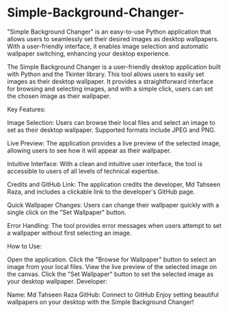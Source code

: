 # Simple-Background-Changer-
"Simple Background Changer" is an easy-to-use Python application that allows users to seamlessly set their desired images as desktop wallpapers. With a user-friendly interface, it enables image selection and automatic wallpaper switching, enhancing your desktop experience.

The Simple Background Changer is a user-friendly desktop application built with Python and the Tkinter library. This tool allows users to easily set images as their desktop wallpaper. It provides a straightforward interface for browsing and selecting images, and with a simple click, users can set the chosen image as their wallpaper.

Key Features:

Image Selection: Users can browse their local files and select an image to set as their desktop wallpaper. Supported formats include JPEG and PNG.

Live Preview: The application provides a live preview of the selected image, allowing users to see how it will appear as their wallpaper.

Intuitive Interface: With a clean and intuitive user interface, the tool is accessible to users of all levels of technical expertise.

Credits and GitHub Link: The application credits the developer, Md Tahseen Raza, and includes a clickable link to the developer's GitHub page.

Quick Wallpaper Changes: Users can change their wallpaper quickly with a single click on the "Set Wallpaper" button.

Error Handling: The tool provides error messages when users attempt to set a wallpaper without first selecting an image.

How to Use:

Open the application.
Click the "Browse for Wallpaper" button to select an image from your local files.
View the live preview of the selected image on the canvas.
Click the "Set Wallpaper" button to set the selected image as your desktop wallpaper.
Developer:

Name: Md Tahseen Raza
GitHub: Connect to GitHub
Enjoy setting beautiful wallpapers on your desktop with the Simple Background Changer!
